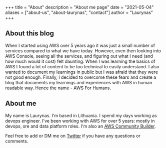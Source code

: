 +++
title = "About"
description = "About me page"
date = "2021-05-04"
aliases = ["about-us", "about-laurynas", "contact"]
author = "Laurynas"
+++
## About this blog

When I started using AWS over 5 years ago it was just a small number of services compared to what we have today. However, even then looking into AWS Console, seeing all the services, and figuring out what I need (and how much would it cost) felt daunting. When I was learning the basics of AWS I found a lot of content to be too technical to easily understand. I also wanted to document my learnings in public but I was afraid that they were not good enough. Finally, I decided to overcome these fears and create a blog that documents my learnings and experiences with AWS in human readable way. Hence the name - AWS For Humans.
## About me

My name is Laurynas. I'm based in Lithuania. I spend my days working as devops engineer. I've been working with AWS for over 5 years: mostly in devops, sre and data platform roles. I'm also an [AWS Community Builder](https://aws.amazon.com/developer/community/community-builders/).

Feel free to add or DM me on [Twitter](https://twitter.com/LaurynasT2) if you have any questions or comments.
